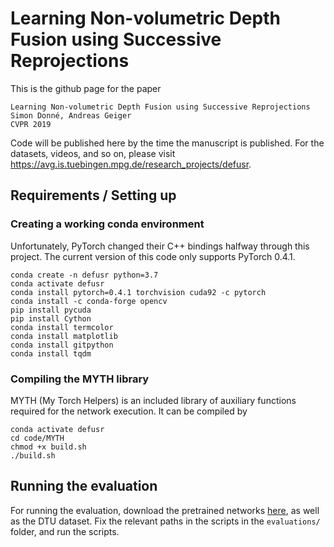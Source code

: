 # Learning Non-volumetric Depth Fusion using Successive Reprojections

This is the github page for the paper

    Learning Non-volumetric Depth Fusion using Successive Reprojections
    Simon Donné, Andreas Geiger
    CVPR 2019

Code will be published here by the time the manuscript is published.
For the datasets, videos, and so on, please visit https://avg.is.tuebingen.mpg.de/research_projects/defusr.

## Requirements / Setting up

### Creating a working conda environment

Unfortunately, PyTorch changed their C++ bindings halfway through this project.
The current version of this code only supports PyTorch 0.4.1.

    conda create -n defusr python=3.7
    conda activate defusr
    conda install pytorch=0.4.1 torchvision cuda92 -c pytorch
    conda install -c conda-forge opencv
    pip install pycuda
    pip install Cython
    conda install termcolor
    conda install matplotlib
    conda install gitpython
    conda install tqdm

### Compiling the MYTH library

MYTH (My Torch Helpers) is an included library of auxiliary functions required for the network execution.
It can be compiled by

    conda activate defusr
    cd code/MYTH
    chmod +x build.sh
    ./build.sh


## Running the evaluation

For running the evaluation, download the pretrained networks [here](https://avg.is.tuebingen.mpg.de/research_projects/defusr), as well as the DTU dataset.
Fix the relevant paths in the scripts in the `evaluations/` folder, and run the scripts.
